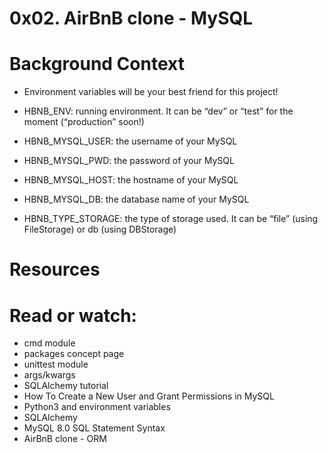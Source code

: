 # 0x02. AirBnB clone - MySQL
# Background Context

* Environment variables will be your best friend for this project!

* HBNB_ENV: running environment. It can be “dev” or “test” for the moment (“production” soon!)
* HBNB_MYSQL_USER: the username of your MySQL
* HBNB_MYSQL_PWD: the password of your MySQL
* HBNB_MYSQL_HOST: the hostname of your MySQL
* HBNB_MYSQL_DB: the database name of your MySQL
* HBNB_TYPE_STORAGE: the type of storage used. It can be “file” (using FileStorage) or db (using DBStorage)

# Resources
# Read or watch:

* cmd module
* packages concept page
* unittest module
* args/kwargs
* SQLAlchemy tutorial
* How To Create a New User and Grant Permissions in MySQL
* Python3 and environment variables
* SQLAlchemy
* MySQL 8.0 SQL Statement Syntax
* AirBnB clone - ORM
